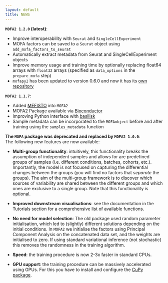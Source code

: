 ```yaml
---
layout: default
title: NEWS
---
```


**`MOFA2 1.2.0` (latest)**:  
<!-- - Added contribution scores -->
- Improve interoperability with `Seurat` and `SingleCellExperiment`
- MOFA factors can be saved to a `Seurat` object using `add_mofa_factors_to_seurat`
- Automatically extract metadata from Seurat and SingleCellExperiment objects
- Improve memory usage and training time by optionally replacing float64 arrays with `float32` arrays (specified as `data_options` in the `prepare_mofa` step)
- `mofapy2` has been updated to version 0.6.0 and now it has its [own repository](https://github.com/bioFAM/mofapy2)


**`MOFA2 1.1.7`**:  
- Added [MEFISTO](https://www.biorxiv.org/content/10.1101/2020.11.03.366674v1) into `MOFA2`
- MOFA2 Package available via [Bioconductor](http://bioconductor.org/packages/release/bioc/html/MOFA2.html)
- Improving Python interface with [basilisk](http://www.bioconductor.org/packages/release/bioc/html/basilisk.html)
- Sample metadata can be incorporated to the `MOFAobject` before and after training using the `samples_metadata` function



**The `MOFA` package was deprecated and replaced by `MOFA2 1.0.0`**:  
The following new features are now available:

* **Multi-group functionality**: intuitively, this functionality breaks the assumption of independent samples and allows for are predefined groups of samples (i.e. different conditions, batches, cohorts, etc.). Importantly, the model is not focused on capturing the differential changes between the groups (you will find no factors that *separate* the groups). The aim of the multi-group framework is to discover which sources of variability are shared between the different groups and which ones are exclusive to a single group. Note that this functionality is optional.

* **Improved downstream visualisations**: see the documentation in the Tutorials section for a comprehensive list of available functions.

* **No need for model selection**: The old package used random parameter initialisation, which led to (slightly) different solutions depending on the initial conditions. In `MOFA2` we initialise the factors using Principal Component Analysis on the concatenated data set, and the weights are initialised to zero. If using standard variational inference (not stochastic) this removes the randomness in the training algorithm.

* **Speed**: the training procedure is now 2-3x faster in standard CPUs.

* **GPU support**: the training procedure can be massively accelerated using GPUs. For this you have to install and configure the [CuPy package](https://cupy.chainer.org).